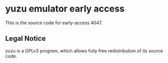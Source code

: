 yuzu emulator early access
=============

This is the source code for early-access 4047.

## Legal Notice

yuzu is a GPLv3 program, which allows fully free redistribution of its source code.